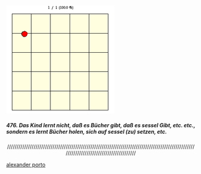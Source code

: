 
![Book logo](/docs/assets/prt_800x536_1593189530.gif)
##### *476. Das Kind lernt nicht, daß es Bücher gibt, daß es sessel Gibt, etc. etc., sondern es lernt Bücher holen, sich auf sessel (zu) setzen, etc.* 
<p style="text-align: center;">////////////////////////////////////////////////////////////////////////////////////////////////////////////////////////////////////////</p>  



[alexander porto](/about.md)  
